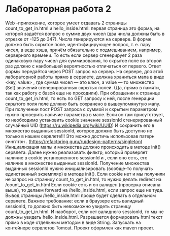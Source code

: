 # Лабораторная работа 2
Web -приложение, которое умеет отдавать 2 страницы count_to_get_in.html и
hello_inside.html: первая страница это форма, на которой задаётся вопрос о сумме двух чисел
(два числа должны быть в отрезке от -125 до 347). Числа генерируются на сервере. В форме
должно быть скрытое поле, идентифицирующее вопрос, т. е. пару чисел, в веде хэша, причём
обязательно с подмешиванием, например, серверного времени. То есть если сервер
сгенерирует 2 раза одинаковую пару чисел для суммирования, то скрытое поле во второй раз
должно с наибольшей вероятностью отличаться от первого. Ответ формы передаётся через
POST запрос на сервер.
На сервере, для этой лабораторной работы прямо в сервлете, должна храниться мапа в виде
<key, value> , где сумма чисел — это ключ, а value — то множество (Set<String>) значений
сгенерированных скрытых полей. (Да, прямо в памяти, так как работу с базой еще не
проходили).
При обращении к странице count_to_get_in.html, то есть по GET запросу к ней, после
генерации скрытого поля поле должно быть сохранено в вышеупомянутую мапу.
При получении пост POST запроса с суммой и скрытым параметром нужно проверить
наличие параметра в мапе. Если он там присутствует, то необходимо установить cookie
значение sessionId сгенерированный случайный UID (https://ru.wikipedia.org/wiki/UUID)
И сохранить его в множество выданных sessionId, которое должно быть доступно не только в
нашем сервлете!!! Это можно достичь использовав патерн синглтон .
(https://refactoring.guru/ru/design-patterns/singleton)
Инициализация мапы и множества должно происходить в методе init() сервлета.
Далее нужно реализовать фильтр, который проверяет наличие в cookie установленного
sessionId и , если оно есть, его наличие в множестве выданных sessionId. Получение
множества выданных sessionId нужно инициализировать (вообще-то получать единственный
экземпляр) в методе init().
Если cookie нет и мы получили не запрос на страницу count_to_get_in.html, то нужно делать
redirect на /count_to_get_in.html
Если cookie есть и он валиден (проверка описана выше), то делаем forward на
/hello_inside.html, если запрос еще не туда.
Вывод страницы /hello_inside.html проще будет сделать в отдельном сервлете.
Важное требование: если в браузере есть валидный sessionId, то должно быть невозможно
увидеть страницу count_to_get_in.html. И наоборот, если нет валидного sessionId, то мы не
должны увидеть hello_inside.html.
Разрешается формировать html текст прямо в коде отдельным методом в виде String.
Запускать на контейнере сервлетов Tomcat.
Проект оформлен как maven проект.
